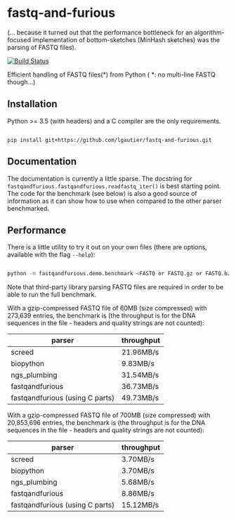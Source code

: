 # fastq-and-furious

(... because it turned out that the performance bottleneck for an algorithm-focused implementation
of bottom-sketches (MinHash sketches) was the parsing of FASTQ files).

[![Build Status](https://travis-ci.org/lgautier/fastq-and-furious.svg?branch=master)](https://travis-ci.org/lgautier/fastq-and-furious)

Efficient handling of FASTQ files(*) from Python ( *: no multi-line FASTQ though...)

## Installation

Python >= 3.5 (with headers) and a C compiler are the only requirements.

```

pip install git+https://github.com/lgautier/fastq-and-furious.git

```


## Documentation

The documentation is currently a little sparse. The docstring
for `fastqandfurious.fastqandfurious.readfastq_iter()` is best starting point.
The code for the benchmark (see below) is also a good source of information as
it can show how to use when compared to the other parser benchmarked.

## Performance

There is a little utility to try it out on your own files (there are options,
available with the flag `--help`):

```bash

python -m fastqandfurious.demo.benchmark <FASTQ or FASTQ.gz or FASTQ.bz2 file>

```

Note that third-party library parsing FASTQ files are required in order to be able to run the full
benchmark.

With a gzip-compressed FASTQ file of 60MB (size compressed) with 273,639 entries,
the benchmark is
(the throughput is for the DNA sequences in the file - headers and quality strings
are not counted):


| parser | throughput |
|---|---|
| screed | 21.96MB/s |
| biopython | 9.83MB/s |
| ngs_plumbing | 31.54MB/s |
| fastqandfurious | 36.73MB/s |
| fastqandfurious (using C parts) | 49.73MB/s |


With a gzip-compressed FASTQ file of 700MB (size compressed) with 20,853,696 entries,
the benchmark is
(the throughput is for the DNA sequences in the file - headers and quality strings
are not counted):


| parser | throughput |
|---|---|
| screed | 3.70MB/s |
| biopython | 3.70MB/s |
| ngs_plumbing | 5.68MB/s |
| fastqandfurious | 8.86MB/s |
| fastqandfurious (using C parts) | 15.12MB/s |
